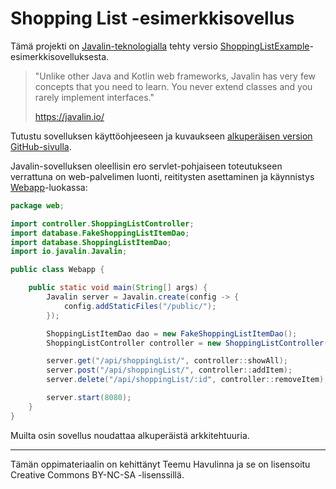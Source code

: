 # Shopping List -esimerkkisovellus

Tämä projekti on [Javalin-teknologialla](https://javalin.io/) tehty versio [ShoppingListExample](https://github.com/havulinna/shoppinglist-example)-esimerkkisovelluksesta. 

> "Unlike other Java and Kotlin web frameworks, Javalin has very few concepts that you need to learn. You never extend classes and you rarely implement interfaces."
>
> https://javalin.io/

Tutustu sovelluksen käyttöohjeeseen ja kuvaukseen [alkuperäisen version GitHub-sivulla](https://github.com/havulinna/shoppinglist-example).

Javalin-sovelluksen oleellisin ero servlet-pohjaiseen toteutukseen verrattuna on web-palvelimen luonti, reititysten asettaminen ja käynnistys [Webapp](src/main/java/web/Webapp.java)-luokassa:

```java
package web;

import controller.ShoppingListController;
import database.FakeShoppingListItemDao;
import database.ShoppingListItemDao;
import io.javalin.Javalin;

public class Webapp {

    public static void main(String[] args) {
        Javalin server = Javalin.create(config -> {
            config.addStaticFiles("/public/");
        });

        ShoppingListItemDao dao = new FakeShoppingListItemDao();
        ShoppingListController controller = new ShoppingListController(dao);

        server.get("/api/shoppingList/", controller::showAll);
        server.post("/api/shoppingList/", controller::addItem);
        server.delete("/api/shoppingList/:id", controller::removeItem);

        server.start(8080);
    }
}
```

Muilta osin sovellus noudattaa alkuperäistä arkkitehtuuria.

---

Tämän oppimateriaalin on kehittänyt Teemu Havulinna ja se on lisensoitu Creative Commons BY-NC-SA -lisenssillä. 
